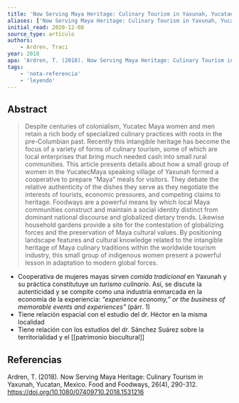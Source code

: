 ```yaml
---
title: 'Now Serving Maya Heritage: Culinary Tourism in Yaxunah, Yucatan, Mexico'
aliases: ['Now Serving Maya Heritage: Culinary Tourism in Yaxunah, Yucatan, Mexico', 'Ardren (2018)']
initial_read: 2020-12-08
source_type: artículo
authors: 
    - Ardren, Traci
year: 2018
apa: 'Ardren, T. (2018). Now Serving Maya Heritage: Culinary Tourism in Yaxunah, Yucatan, Mexico. Food and Foodways, 26(4), 290-312. https://doi.org/10.1080/07409710.2018.1531216'
tags:
    - 'nota-referencia'
    - 'leyendo'
---
```

## Abstract
>Despite centuries of colonialism, Yucatec Maya women and men retain a rich body of specialized culinary practices with roots in the pre-Columbian past. Recently this intangible heritage has become the focus of a variety of forms of culinary tourism, some of which are local enterprises that bring much needed cash into small rural communities. This article presents details about how a small group of women in the YucatecMaya speaking village of Yaxunah formed a cooperative to prepare “Maya” meals for visitors. They debate the relative authenticity of the dishes they serve as they negotiate the interests of tourists, economic pressures, and competing claims to heritage. Foodways are a powerful means by which local Maya communities construct and maintain a social identity distinct from dominant national discourse and globalized dietary trends. Likewise household gardens provide a site for the contestation of globalizing forces and the preservation of Maya cultural values. By positioning landscape features and cultural knowledge related to the intangible heritage of Maya culinary traditions within the worldwide tourism industry, this small group of indigenous women present a powerful lesson in adaptation to modern global forces.

- Cooperativa de mujeres mayas sirven *comida tradicional* en Yaxunah y su práctica constitutuye un *turismo culinario*. Así, se discute la autenticidad y se compite como una industria enmarcada en la economía de la experiencia: *“experience economy,” or the business of memorable events and experiences"* (párr. 1)
- Tiene relación espacial con el estudio del dr. Héctor en la misma localidad
- Tiene relación con los estudios del dr. Sánchez Suárez sobre la territorialidad y el [[patrimonio biocultural]]

## Referencias

Ardren, T. (2018). Now Serving Maya Heritage: Culinary Tourism in Yaxunah, Yucatan, Mexico. Food and Foodways, 26(4), 290-312. https://doi.org/10.1080/07409710.2018.1531216
